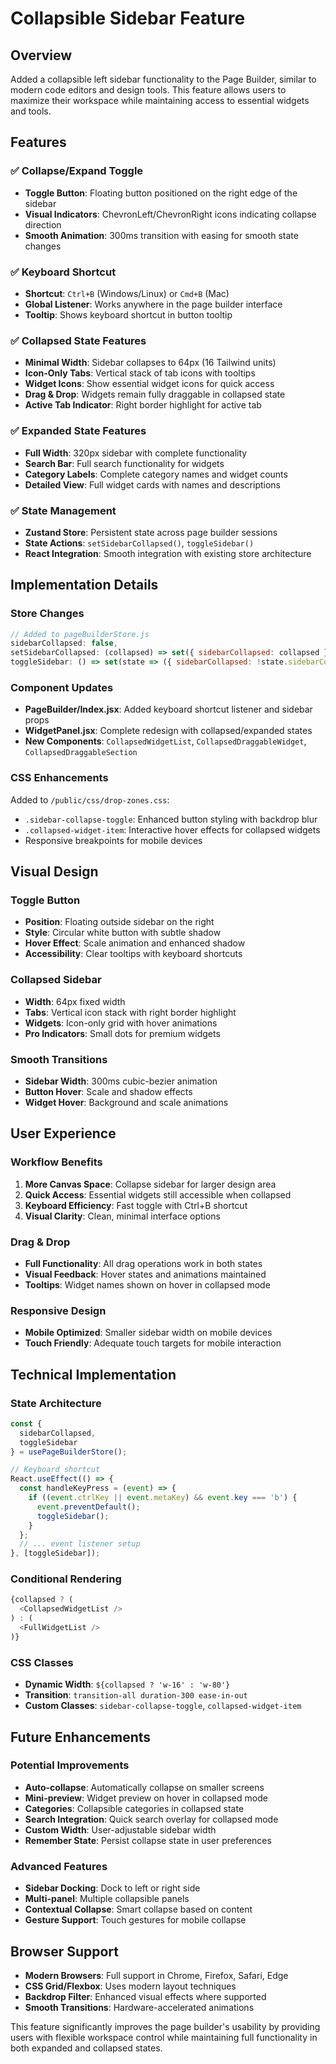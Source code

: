 # Collapsible Sidebar Feature

## Overview

Added a collapsible left sidebar functionality to the Page Builder, similar to modern code editors and design tools. This feature allows users to maximize their workspace while maintaining access to essential widgets and tools.

## Features

### ✅ **Collapse/Expand Toggle**
- **Toggle Button**: Floating button positioned on the right edge of the sidebar
- **Visual Indicators**: ChevronLeft/ChevronRight icons indicating collapse direction
- **Smooth Animation**: 300ms transition with easing for smooth state changes

### ✅ **Keyboard Shortcut**
- **Shortcut**: `Ctrl+B` (Windows/Linux) or `Cmd+B` (Mac)
- **Global Listener**: Works anywhere in the page builder interface
- **Tooltip**: Shows keyboard shortcut in button tooltip

### ✅ **Collapsed State Features**
- **Minimal Width**: Sidebar collapses to 64px (16 Tailwind units)
- **Icon-Only Tabs**: Vertical stack of tab icons with tooltips
- **Widget Icons**: Show essential widget icons for quick access
- **Drag & Drop**: Widgets remain fully draggable in collapsed state
- **Active Tab Indicator**: Right border highlight for active tab

### ✅ **Expanded State Features**
- **Full Width**: 320px sidebar with complete functionality
- **Search Bar**: Full search functionality for widgets
- **Category Labels**: Complete category names and widget counts
- **Detailed View**: Full widget cards with names and descriptions

### ✅ **State Management**
- **Zustand Store**: Persistent state across page builder sessions
- **State Actions**: `setSidebarCollapsed()`, `toggleSidebar()`
- **React Integration**: Smooth integration with existing store architecture

## Implementation Details

### **Store Changes**
```javascript
// Added to pageBuilderStore.js
sidebarCollapsed: false,
setSidebarCollapsed: (collapsed) => set({ sidebarCollapsed: collapsed }),
toggleSidebar: () => set(state => ({ sidebarCollapsed: !state.sidebarCollapsed }))
```

### **Component Updates**
- **PageBuilder/Index.jsx**: Added keyboard shortcut listener and sidebar props
- **WidgetPanel.jsx**: Complete redesign with collapsed/expanded states
- **New Components**: `CollapsedWidgetList`, `CollapsedDraggableWidget`, `CollapsedDraggableSection`

### **CSS Enhancements**
Added to `/public/css/drop-zones.css`:
- `.sidebar-collapse-toggle`: Enhanced button styling with backdrop blur
- `.collapsed-widget-item`: Interactive hover effects for collapsed widgets
- Responsive breakpoints for mobile devices

## Visual Design

### **Toggle Button**
- **Position**: Floating outside sidebar on the right
- **Style**: Circular white button with subtle shadow
- **Hover Effect**: Scale animation and enhanced shadow
- **Accessibility**: Clear tooltips with keyboard shortcuts

### **Collapsed Sidebar**
- **Width**: 64px fixed width
- **Tabs**: Vertical icon stack with right border highlight
- **Widgets**: Icon-only grid with hover animations
- **Pro Indicators**: Small dots for premium widgets

### **Smooth Transitions**
- **Sidebar Width**: 300ms cubic-bezier animation
- **Button Hover**: Scale and shadow effects
- **Widget Hover**: Background and scale animations

## User Experience

### **Workflow Benefits**
1. **More Canvas Space**: Collapse sidebar for larger design area
2. **Quick Access**: Essential widgets still accessible when collapsed
3. **Keyboard Efficiency**: Fast toggle with Ctrl+B shortcut
4. **Visual Clarity**: Clean, minimal interface options

### **Drag & Drop**
- **Full Functionality**: All drag operations work in both states
- **Visual Feedback**: Hover states and animations maintained
- **Tooltips**: Widget names shown on hover in collapsed mode

### **Responsive Design**
- **Mobile Optimized**: Smaller sidebar width on mobile devices
- **Touch Friendly**: Adequate touch targets for mobile interaction

## Technical Implementation

### **State Architecture**
```javascript
const {
  sidebarCollapsed,
  toggleSidebar
} = usePageBuilderStore();

// Keyboard shortcut
React.useEffect(() => {
  const handleKeyPress = (event) => {
    if ((event.ctrlKey || event.metaKey) && event.key === 'b') {
      event.preventDefault();
      toggleSidebar();
    }
  };
  // ... event listener setup
}, [toggleSidebar]);
```

### **Conditional Rendering**
```javascript
{collapsed ? (
  <CollapsedWidgetList />
) : (
  <FullWidgetList />
)}
```

### **CSS Classes**
- **Dynamic Width**: `${collapsed ? 'w-16' : 'w-80'}`
- **Transition**: `transition-all duration-300 ease-in-out`
- **Custom Classes**: `sidebar-collapse-toggle`, `collapsed-widget-item`

## Future Enhancements

### **Potential Improvements**
- **Auto-collapse**: Automatically collapse on smaller screens
- **Mini-preview**: Widget preview on hover in collapsed mode  
- **Categories**: Collapsible categories in collapsed state
- **Search Integration**: Quick search overlay for collapsed mode
- **Custom Width**: User-adjustable sidebar width
- **Remember State**: Persist collapse state in user preferences

### **Advanced Features**
- **Sidebar Docking**: Dock to left or right side
- **Multi-panel**: Multiple collapsible panels
- **Contextual Collapse**: Smart collapse based on content
- **Gesture Support**: Touch gestures for mobile collapse

## Browser Support

- **Modern Browsers**: Full support in Chrome, Firefox, Safari, Edge
- **CSS Grid/Flexbox**: Uses modern layout techniques
- **Backdrop Filter**: Enhanced visual effects where supported
- **Smooth Transitions**: Hardware-accelerated animations

This feature significantly improves the page builder's usability by providing users with flexible workspace control while maintaining full functionality in both expanded and collapsed states.